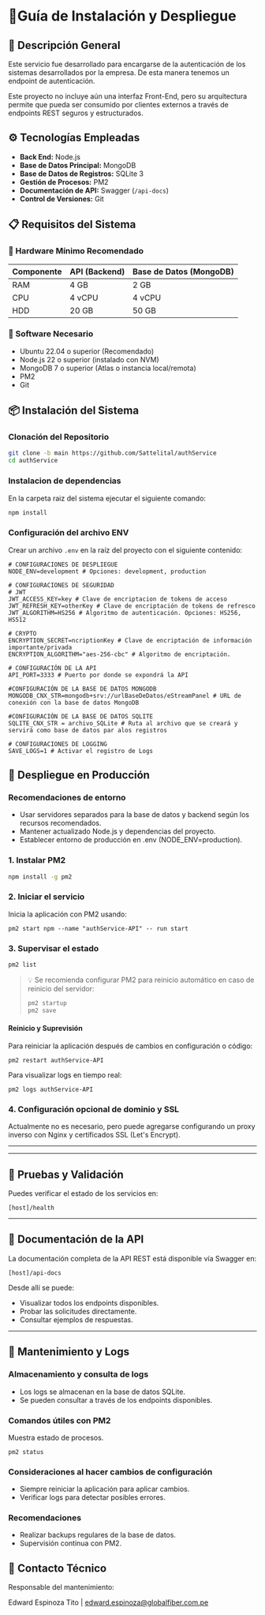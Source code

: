 # 📡Guía de Instalación y Despliegue

## 🧩 Descripción General

Este servicio fue desarrollado para encargarse de la autenticación de los sistemas desarrollados por la empresa. De esta manera tenemos un endpoint de autenticación.

Este proyecto no incluye aún una interfaz Front-End, pero su arquitectura permite que pueda ser consumido por clientes externos a través de endpoints REST seguros y estructurados.

## ⚙️ Tecnologías Empleadas

- **Back End:** Node.js
- **Base de Datos Principal:** MongoDB
- **Base de Datos de Registros:** SQLite 3
- **Gestión de Procesos:** PM2
- **Documentación de API:** Swagger (`/api-docs`)
- **Control de Versiones:** Git

## 📋 Requisitos del Sistema

### 🔧 Hardware Mínimo Recomendado

| Componente | API (Backend) | Base de Datos (MongoDB) |
| ---------- | ------------- | ----------------------- |
| RAM        | 4 GB          | 2 GB                    |
| CPU        | 4 vCPU        | 4 vCPU                  |
| HDD        | 20 GB         | 50 GB                   |

### 🧰 Software Necesario

- Ubuntu 22.04 o superior (Recomendado)
- Node.js 22 o superior (instalado con NVM)
- MongoDB 7 o superior (Atlas o instancia local/remota)
- PM2
- Git

## 📦 Instalación del Sistema

### Clonación del Repositorio

```bash
git clone -b main https://github.com/Sattelital/authService
cd authService
```

### Instalacion de dependencias

En la carpeta raiz del sistema ejecutar el siguiente comando:

```bash
npm install
```

### Configuración del archivo ENV

Crear un archivo `.env` en la raíz del proyecto con el siguiente contenido:

```env
# CONFIGURACIONES DE DESPLIEGUE
NODE_ENV=development # Opciones: development, production

# CONFIGURACIONES DE SEGURIDAD
# JWT
JWT_ACCESS_KEY=key # Clave de encriptacion de tokens de acceso
JWT_REFRESH_KEY=otherKey # Clave de encriptación de tokens de refresco
JWT_ALGORITHM=HS256 # Algoritmo de autenticación. Opciones: HS256, HS512

# CRYPTO
ENCRYPTION_SECRET=ncriptionKey # Clave de encriptación de información importante/privada
ENCRYPTION_ALGORITHM="aes-256-cbc" # Algoritmo de encriptación.

# CONFIGURACIÓN DE LA API
API_PORT=3333 # Puerto por donde se expondrá la API

#CONFIGURACIÓN DE LA BASE DE DATOS MONGODB
MONGODB_CNX_STR=mongodb+srv://urlBaseDeDatos/eStreamPanel # URL de conexión con la base de datos MongoDB

#CONFIGURACIÓN DE LA BASE DE DATOS SQLITE
SQLITE_CNX_STR = archivo_SQLite # Ruta al archivo que se creará y servirá como base de datos par alos registros

# CONFIGURACIONES DE LOGGING
SAVE_LOGS=1 # Activar el registro de Logs
```

## 🚀 Despliegue en Producción

### Recomendaciones de entorno

- Usar servidores separados para la base de datos y backend según los recursos recomendados.
- Mantener actualizado Node.js y dependencias del proyecto.
- Establecer entorno de producción en .env (NODE_ENV=production).

### 1. Instalar PM2

```bash
npm install -g pm2
```

### 2. Iniciar el servicio

Inicia la aplicación con PM2 usando:

```
pm2 start npm --name "authService-API" -- run start
```

### 3. Supervisar el estado

```bash
pm2 list
```

> 💡 Se recomienda configurar PM2 para reinicio automático en caso de reinicio del servidor:
>
> ```bash
> pm2 startup
> pm2 save
> ```

#### Reinicio y Suprevisión

Para reiniciar la aplicación después de cambios en configuración o código:

```
pm2 restart authService-API
```

Para visualizar logs en tiempo real:

```
pm2 logs authService-API
```

### 4. Configuración opcional de dominio y SSL

Actualmente no es necesario, pero puede agregarse configurando un proxy inverso con Nginx y certificados SSL (Let's Encrypt).

---

<!-- # 📡 Uso del Sistema
## 🔁 Flujo funcional para creación de suscriptores
* Crear categorías para streams.
* Crear streams, asignándoles una categoría.
* Crear paquetes que contengan uno o varios streams.
* Crear planes que agrupen paquetes.
* Crear peers (servidores desde donde el suscriptor reproducirá).
* Finalmente, crear suscriptores asignándoles un plan y un peer.

## 🔁 Dependencias lógicas entre categorías, streams, paquetes y planes
* Cada stream debe estar asociado a una categoría.
* Los paquetes están formados por streams.
* Los planes están formados por paquetes.
* El suscriptor debe tener asignado un plan y un peer. -->

---

## 🧪 Pruebas y Validación

Puedes verificar el estado de los servicios en:

```
[host]/health
```

---

## 📖 Documentación de la API

La documentación completa de la API REST está disponible vía Swagger en:

```
[host]/api-docs
```

Desde allí se puede:

- Visualizar todos los endpoints disponibles.
- Probar las solicitudes directamente.
- Consultar ejemplos de respuestas.

---

## 📝 Mantenimiento y Logs

### Almacenamiento y consulta de logs

- Los logs se almacenan en la base de datos SQLite.
- Se pueden consultar a través de los endpoints disponibles.

### Comandos útiles con PM2

Muestra estado de procesos.

```
pm2 status
```

### Consideraciones al hacer cambios de configuración

- Siempre reiniciar la aplicación para aplicar cambios.
- Verificar logs para detectar posibles errores.

### Recomendaciones

- Realizar backups regulares de la base de datos.
- Supervisión continua con PM2.

## 📌 Contacto Técnico

Responsable del mantenimiento:

Edward Espinoza Tito | edward.espinoza@globalfiber.com.pe
